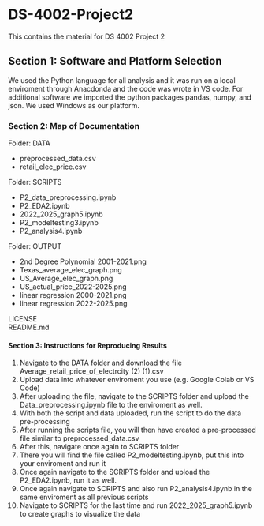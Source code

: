 # DS-4002-Project2
This contains the material for DS 4002 Project 2

## Section 1: Software and Platform Selection
We used the Python language for all analysis and it was run on a local enviroment through Anacdonda and the code was wrote in VS code.
For additional software we imported the python packages pandas, numpy, and json.
We used Windows as our platform.

### Section 2: Map of Documentation
Folder: DATA
- preprocessed_data.csv
- retail_elec_price.csv
  
Folder: SCRIPTS
- P2_data_preprocessing.ipynb
- P2_EDA2.ipynb
- 2022_2025_graph5.ipynb
- P2_modeltesting3.ipynb
- P2_analysis4.ipynb

Folder: OUTPUT
- 2nd Degree Polynomial 2001-2021.png
- Texas_average_elec_graph.png
- US_Average_elec_graph.png
- US_actual_price_2022-2025.png
- linear regression 2000-2021.png
- linear regression 2022-2025.png

LICENSE<br>
README.md

#### Section 3: Instructions for Reproducing Results
1. Navigate to the DATA folder and download the file Average_retail_price_of_electrcity (2) (1).csv
2. Upload data into whatever enviroment you use (e.g. Google Colab or VS Code)
3. After uploading the file, navigate to the SCRIPTS folder and upload the Data_preprocessing.ipynb file to the enviroment as well.
4. With both the script and data uploaded, run the script to do the data pre-processing
5. After running the scripts file, you will then have created a pre-processed file similar to preprocessed_data.csv
6. After this, navigate once again to SCRIPTS folder
7. There you will find the file called P2_modeltesting.ipynb, put this into your enviroment and run it
8. Once again navigate to the SCRIPTS folder and upload the P2_EDA2.ipynb, run it as well.
9. Once again navigate to SCRIPTS and also run P2_analysis4.ipynb in the same enviroment as all previous scripts
10. Navigate to SCRIPTS for the last time and run 2022_2025_graph5.ipynb to create graphs to visualize the data
